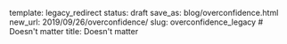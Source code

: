 template: legacy_redirect
status: draft
save_as: blog/overconfidence.html
new_url: 2019/09/26/overconfidence/
slug: overconfidence_legacy  # Doesn't matter
title: Doesn't matter

